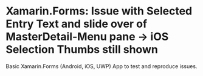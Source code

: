 # Xamarin.Forms: Issue with Selected Entry Text and slide over of MasterDetail-Menu pane -> iOS Selection Thumbs still shown

Basic Xamarin.Forms (Android, iOS, UWP) App to test and reproduce issues.
